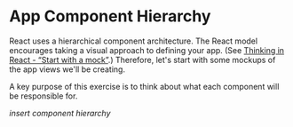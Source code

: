 # App Component Hierarchy

React uses a hierarchical component architecture.  The React model encourages taking a visual approach to defining your app.  (See [Thinking in React - “Start with a mock”](https://facebook.github.io/react/docs/thinking-in-react.html).) Therefore, let's start with some mockups of the app views we'll be creating.

A key purpose of this exercise is to think about what each component will be responsible for.

_insert component hierarchy_
